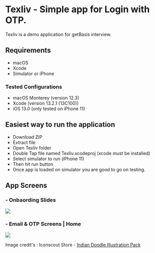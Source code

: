 # Texliv - Simple app for Login with OTP.
Texliv is a demo application for getBasis interview.

## Requirements
- macOS
- Xcode
- Simulator or iPhone

### Tested Configurations
- macOS Monterey (version 12.3)
- Xcode (version 13.2.1 (13C100))
- iOS 13.0 (only tested on iPhone 11)

## Easiest way to run the application
- Download ZIP
- Extract file
- Open Texliv folder
- Double Tap file named Texliv.xcodeproj (xcode must be installed)
- Select simulator to run (iPhone 11)
- Then hit run button
- Once app is loaded on simulator you are good to go on testing.

## App Screens

### - Onbaording Slides
<img src="../../blob/main/App%20Screens/App_screen_1.png"/>

### - Email & OTP Screens | Home
<img src="../../blob/main/App%20Screens/App_screen_2.png"/>



Image credit's : Iconscout Store - [Indian Doodle Illustration Pack](https://iconscout.com/illustration-pack/indian-doodle)
